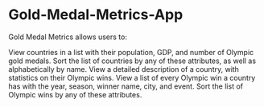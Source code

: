 # Gold-Medal-Metrics-App
Gold Medal Metrics allows users to:

View countries in a list with their population, GDP, and number of Olympic gold medals.
Sort the list of countries by any of these attributes, as well as alphabetically by name.
View a detailed description of a country, with statistics on their Olympic wins.
View a list of every Olympic win a country has with the year, season, winner name, city, and event.
Sort the list of Olympic wins by any of these attributes.
